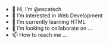 - 👋 Hi, I’m @escatech
- 👀 I’m interested in Web Development
- 🌱 I’m currently learning HTML
- 💞️ I’m looking to collaborate on ...
- 📫 How to reach me ...

<!---
escatech/escatech is a ✨ special ✨ repository because its `README.md` (this file) appears on your GitHub profile.
You can click the Preview link to take a look at your changes.
--->
